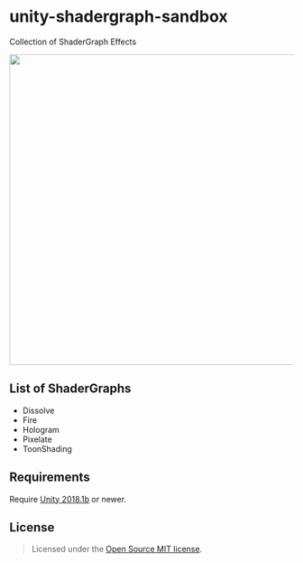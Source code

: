 # unity-shadergraph-sandbox

Collection of ShaderGraph Effects

<img width=550 src=https://user-images.githubusercontent.com/31256170/38787810-56920c14-40fe-11e8-929b-88de8f0b368e.gif>

## List of ShaderGraphs

* Dissolve
* Fire
* Hologram
* Pixelate
* ToonShading

## Requirements

Require [Unity 2018.1b](https://unity3d.com/fr/unity/beta/2018.1b) or newer.

## License

> Licensed under the [Open Source MIT license](http://en.wikipedia.org/wiki/MIT_License).
